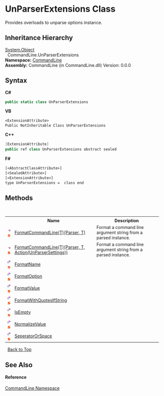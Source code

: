# UnParserExtensions Class
 

Provides overloads to unparse options instance.


## Inheritance Hierarchy
<a href="https://docs.microsoft.com/dotnet/api/system.object" target="_blank">System.Object</a><br />&nbsp;&nbsp;CommandLine.UnParserExtensions<br />
**Namespace:**&nbsp;<a href="N_CommandLine">CommandLine</a><br />**Assembly:**&nbsp;CommandLine (in CommandLine.dll) Version: 0.0.0

## Syntax

**C#**<br />
``` C#
public static class UnParserExtensions
```

**VB**<br />
``` VB
<ExtensionAttribute>
Public NotInheritable Class UnParserExtensions
```

**C++**<br />
``` C++
[ExtensionAttribute]
public ref class UnParserExtensions abstract sealed
```

**F#**<br />
``` F#
[<AbstractClassAttribute>]
[<SealedAttribute>]
[<ExtensionAttribute>]
type UnParserExtensions =  class end
```


## Methods
&nbsp;<table><tr><th></th><th>Name</th><th>Description</th></tr><tr><td>![Public method](media/pubmethod.gif "Public method")![Static member](media/static.gif "Static member")</td><td><a href="M_CommandLine_UnParserExtensions_FormatCommandLine__1">FormatCommandLine(T)(Parser, T)</a></td><td>
Format a command line argument string from a parsed instance.</td></tr><tr><td>![Public method](media/pubmethod.gif "Public method")![Static member](media/static.gif "Static member")</td><td><a href="M_CommandLine_UnParserExtensions_FormatCommandLine__1_1">FormatCommandLine(T)(Parser, T, Action(UnParserSettings))</a></td><td>
Format a command line argument string from a parsed instance.</td></tr><tr><td>![Private method](media/privmethod.gif "Private method")![Static member](media/static.gif "Static member")</td><td><a href="M_CommandLine_UnParserExtensions_FormatName">FormatName</a></td><td /></tr><tr><td>![Private method](media/privmethod.gif "Private method")![Static member](media/static.gif "Static member")</td><td><a href="M_CommandLine_UnParserExtensions_FormatOption">FormatOption</a></td><td /></tr><tr><td>![Private method](media/privmethod.gif "Private method")![Static member](media/static.gif "Static member")</td><td><a href="M_CommandLine_UnParserExtensions_FormatValue">FormatValue</a></td><td /></tr><tr><td>![Private method](media/privmethod.gif "Private method")![Static member](media/static.gif "Static member")</td><td><a href="M_CommandLine_UnParserExtensions_FormatWithQuotesIfString">FormatWithQuotesIfString</a></td><td /></tr><tr><td>![Private method](media/privmethod.gif "Private method")![Static member](media/static.gif "Static member")</td><td><a href="M_CommandLine_UnParserExtensions_IsEmpty">IsEmpty</a></td><td /></tr><tr><td>![Private method](media/privmethod.gif "Private method")![Static member](media/static.gif "Static member")</td><td><a href="M_CommandLine_UnParserExtensions_NormalizeValue">NormalizeValue</a></td><td /></tr><tr><td>![Private method](media/privmethod.gif "Private method")![Static member](media/static.gif "Static member")</td><td><a href="M_CommandLine_UnParserExtensions_SeperatorOrSpace">SeperatorOrSpace</a></td><td /></tr></table>&nbsp;
<a href="#unparserextensions-class">Back to Top</a>

## See Also


#### Reference
<a href="N_CommandLine">CommandLine Namespace</a><br />